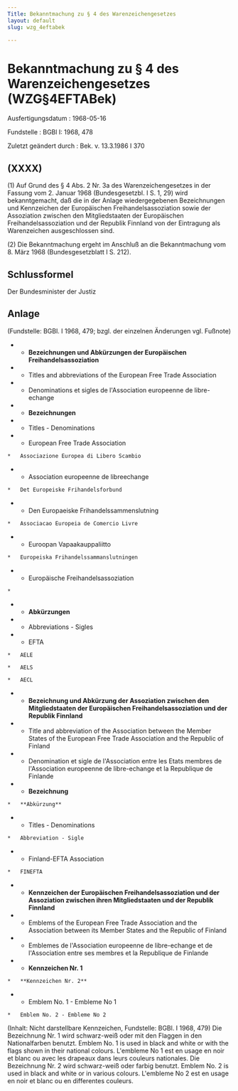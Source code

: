 ```yaml
---
Title: Bekanntmachung zu § 4 des Warenzeichengesetzes
layout: default
slug: wzg_4eftabek

---
```


# Bekanntmachung zu § 4 des Warenzeichengesetzes (WZG§4EFTABek)

Ausfertigungsdatum
:   1968-05-16

Fundstelle
:   BGBl I: 1968, 478

Zuletzt geändert durch
:   Bek. v. 13.3.1986 I 370


## (XXXX)

(1) Auf Grund des § 4 Abs. 2 Nr. 3a des Warenzeichengesetzes in der
Fassung vom 2. Januar 1968 (Bundesgesetzbl. I S. 1, 29) wird
bekanntgemacht, daß die in der Anlage wiedergegebenen Bezeichnungen
und Kennzeichen der Europäischen Freihandelsassoziation sowie der
Assoziation zwischen den Mitgliedstaaten der Europäischen
Freihandelsassoziation und der Republik Finnland von der Eintragung
als Warenzeichen ausgeschlossen sind.

(2) Die Bekanntmachung ergeht im Anschluß an die Bekanntmachung vom 8.
März 1968 (Bundesgesetzblatt I S. 212).


## Schlussformel

Der Bundesminister der Justiz


## Anlage

(Fundstelle: BGBl. I 1968, 479;
bzgl. der einzelnen Änderungen vgl. Fußnote)

*    *   **Bezeichnungen und Abkürzungen der Europäischen
        Freihandelsassoziation**


*    *   Titles and abbreviations of the European Free Trade Association


*    *   Denominations et sigles de l'Association europeenne de libre-echange


*    *   **Bezeichnungen**


*    *   Titles - Denominations


*    *   European Free Trade Association

    *   Associazione Europea di Libero Scambio


*    *   Association europeenne de libreechange

    *   Det Europeiske Frihandelsforbund


*    *   Den Europaeiske Frihandelssammenslutning

    *   Associacao Europeia de Comercio Livre


*    *   Euroopan Vapaakauppaliitto

    *   Europeiska Frihandelssammanslutningen


*    *   Europäische Freihandelsassoziation

    *

*    *   **Abkürzungen**


*    *   Abbreviations - Sigles


*    *   EFTA

    *   AELE

    *   AELS

    *   AECL


*    *   **Bezeichnung und Abkürzung der Assoziation zwischen den
        Mitgliedstaaten der Europäischen Freihandelsassoziation und der
        Republik Finnland**


*    *   Title and abbreviation of the Association between the Member States of
        the European Free Trade Association and the Republic of Finland


*    *   Denomination et sigle de l'Association entre les Etats membres de
        l'Association europeenne de libre-echange et la Republique de Finlande


*    *   **Bezeichnung**

    *   **Abkürzung**


*    *   Titles - Denominations

    *   Abbreviation - Sigle


*    *   Finland-EFTA Association

    *   FINEFTA


*    *   **Kennzeichen der Europäischen Freihandelsassoziation und der
        Assoziation zwischen ihren Mitgliedstaaten und der Republik Finnland**


*    *   Emblems of the European Free Trade Association and the Association
        between its Member States and the Republic of Finland


*    *   Emblemes de l'Association europeenne de libre-echange et de
        l'Association entre ses membres et la Republique de Finlande


*    *   **Kennzeichen Nr. 1**

    *   **Kennzeichen Nr. 2**


*    *   Emblem No. 1 - Embleme No 1

    *   Emblem No. 2 - Embleme No 2



(Inhalt: Nicht darstellbare Kennzeichen,
Fundstelle: BGBl. I 1968, 479)
Die Bezeichnung Nr. 1 wird schwarz-weiß oder mit den Flaggen in den
Nationalfarben benutzt.
Emblem No. 1 is used in black and white or with the flags shown in
their national colours.
L'embleme No 1 est en usage en noir et blanc ou avec les drapeaux dans
leurs couleurs nationales.
Die Bezeichnung Nr. 2 wird schwarz-weiß oder farbig benutzt.
Emblem No. 2 is used in black and white or in various colours.
L'embleme No 2 est en usage en noir et blanc ou en differentes
couleurs.

